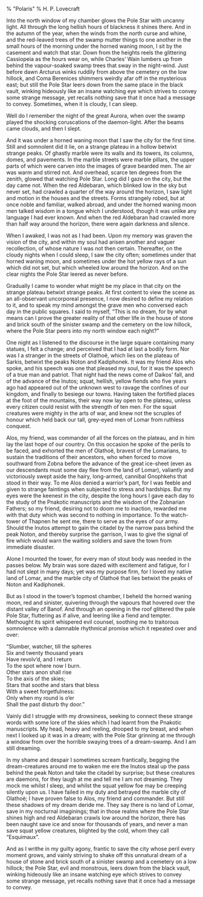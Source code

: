 % "Polaris" 
%  H. P. Lovecraft

        

  

Into the north window of my chamber glows the Pole Star with uncanny light. All through the
long hellish hours of blackness it shines there. And in the autumn of the year, when the winds
from the north curse and whine, and the red-leaved trees of the swamp mutter things to one another
in the small hours of the morning under the horned waning moon, I sit by the casement and watch
that star. Down from the heights reels the glittering Cassiopeia as the hours wear on, while
Charles&rsquo; Wain lumbers up from behind the vapour-soaked swamp trees that sway in the night-wind.
Just before dawn Arcturus winks ruddily from above the cemetery on the low hillock, and Coma
Berenices shimmers weirdly afar off in the mysterious east; but still the Pole Star leers down
from the same place in the black vault, winking hideously like an insane watching eye which
strives to convey some strange message, yet recalls nothing save that it once had a message
to convey. Sometimes, when it is cloudy, I can sleep.  

  Well do I remember the night of the great Aurora, when over the swamp played
the shocking coruscations of the daemon-light. After the beams came clouds, and then I slept.  

  And it was under a horned waning moon that I saw the city for the first time.
Still and somnolent did it lie, on a strange plateau in a hollow betwixt strange peaks. Of ghastly
marble were its walls and its towers, its columns, domes, and pavements. In the marble streets
were marble pillars, the upper parts of which were carven into the images of grave bearded men.
The air was warm and stirred not. And overhead, scarce ten degrees from the zenith, glowed that
watching Pole Star. Long did I gaze on the city, but the day came not. When the red Aldebaran,
which blinked low in the sky but never set, had crawled a quarter of the way around the horizon,
I saw light and motion in the houses and the streets. Forms strangely robed, but at once noble
and familiar, walked abroad, and under the horned waning moon men talked wisdom in a tongue
which I understood, though it was unlike any language I had ever known. And when the red Aldebaran
had crawled more than half way around the horizon, there were again darkness and silence.  

  When I awaked, I was not as I had been. Upon my memory was graven the vision
of the city, and within my soul had arisen another and vaguer recollection, of whose nature
I was not then certain. Thereafter, on the cloudy nights when I could sleep, I saw the city
often; sometimes under that horned waning moon, and sometimes under the hot yellow rays of a
sun which did not set, but which wheeled low around the horizon. And on the clear nights the
Pole Star leered as never before.  

  Gradually I came to wonder what might be my place in that city on the strange
plateau betwixt strange peaks. At first content to view the scene as an all-observant uncorporeal
presence, I now desired to define my relation to it, and to speak my mind amongst the grave
men who conversed each day in the public squares. I said to myself, &ldquo;This is no dream,
for by what means can I prove the greater reality of that other life in the house of stone and
brick south of the sinister swamp and the cemetery on the low hillock, where the Pole Star peers
into my north window each night?&rdquo;  

  One night as I listened to the discourse in the large square containing many
statues, I felt a change; and perceived that I had at last a bodily form. Nor was I a stranger
in the streets of Olatho&euml;, which lies on the plateau of Sarkis, betwixt the peaks Noton
and Kadiphonek. It was my friend Alos who spoke, and his speech was one that pleased my soul,
for it was the speech of a true man and patriot. That night had the news come of Daikos&rsquo;
fall, and of the advance of the Inutos; squat, hellish, yellow fiends who five years ago had
appeared out of the unknown west to ravage the confines of our kingdom, and finally to besiege
our towns. Having taken the fortified places at the foot of the mountains, their way now lay
open to the plateau, unless every citizen could resist with the strength of ten men. For the
squat creatures were mighty in the arts of war, and knew not the scruples of honour which held
back our tall, grey-eyed men of Lomar from ruthless conquest.  

  Alos, my friend, was commander of all the forces on the plateau, and in him
lay the last hope of our country. On this occasion he spoke of the perils to be faced, and exhorted
the men of Olatho&euml;, bravest of the Lomarians, to sustain the traditions of their ancestors,
who when forced to move southward from Zobna before the advance of the great ice-sheet (even
as our descendants must some day flee from the land of Lomar), valiantly and victoriously swept
aside the hairy, long-armed, cannibal Gnophkehs that stood in their way. To me Alos denied a
warrior&rsquo;s part, for I was feeble and given to strange faintings when subjected to stress
and hardships. But my eyes were the keenest in the city, despite the long hours I gave each
day to the study of the Pnakotic manuscripts and the wisdom of the Zobnarian Fathers; so my
friend, desiring not to doom me to inaction, rewarded me with that duty which was second to
nothing in importance. To the watch-tower of Thapnen he sent me, there to serve as the eyes
of our army. Should the Inutos attempt to gain the citadel by the narrow pass behind the peak
Noton, and thereby surprise the garrison, I was to give the signal of fire which would warn
the waiting soldiers and save the town from immediate disaster.  

  Alone I mounted the tower, for every man of stout body was needed in the passes
below. My brain was sore dazed with excitement and fatigue, for I had not slept in many days;
yet was my purpose firm, for I loved my native land of Lomar, and the marble city of Olatho&euml;
that lies betwixt the peaks of Noton and Kadiphonek.  

  But as I stood in the tower&rsquo;s topmost chamber, I beheld the horned waning
moon, red and sinister, quivering through the vapours that hovered over the distant valley of
Banof. And through an opening in the roof glittered the pale Pole Star, fluttering as if alive,
and leering like a fiend and tempter. Methought its spirit whispered evil counsel, soothing
me to traitorous somnolence with a damnable rhythmical promise which it repeated over and over:  

            
&ldquo;Slumber, watcher, till the spheres  
Six and twenty thousand years  
Have revolv&rsquo;d, and I return  
To the spot where now I burn.  
Other stars anon shall rise  
To the axis of the skies;  
Stars that soothe and stars that bless  
With a sweet forgetfulness:  
Only when my round is o&rsquo;er  
Shall the past disturb thy door.&rdquo;
            

Vainly did I struggle with my drowsiness, seeking to connect these strange words with some lore
of the skies which I had learnt from the Pnakotic manuscripts. My head, heavy and reeling, drooped
to my breast, and when next I looked up it was in a dream; with the Pole Star grinning at me
through a window from over the horrible swaying trees of a dream-swamp. And I am still dreaming.  

  In my shame and despair I sometimes scream frantically, begging the dream-creatures
around me to waken me ere the Inutos steal up the pass behind the peak Noton and take the citadel
by surprise; but these creatures are daemons, for they laugh at me and tell me I am not dreaming.
They mock me whilst I sleep, and whilst the squat yellow foe may be creeping silently upon us.
I have failed in my duty and betrayed the marble city of Olatho&euml;; I have proven false to
Alos, my friend and commander. But still these shadows of my dream deride me. They say there
is no land of Lomar, save in my nocturnal imaginings; that in those realms where the Pole Star
shines high and red Aldebaran crawls low around the horizon, there has been naught save ice
and snow for thousands of years, and never a man save squat yellow creatures, blighted by the
cold, whom they call &ldquo;Esquimaux&rdquo;.  

  And as I writhe in my guilty agony, frantic to save the city whose peril every
moment grows, and vainly striving to shake off this unnatural dream of a house of stone and
brick south of a sinister swamp and a cemetery on a low hillock; the Pole Star, evil and monstrous,
leers down from the black vault, winking hideously like an insane watching eye which strives
to convey some strange message, yet recalls nothing save that it once had a message to convey.  
